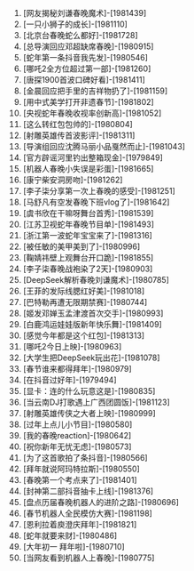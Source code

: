 
1. [网友揭秘刘谦春晚魔术]-[1981439]
1. [一只小狮子的成长]-[1981110]
1. [北京台春晚蛇么都好]-[1981728]
1. [总导演回应邓超缺席春晚]-[1980915]
1. [蛇年第一条抖音我先发]-[1980546]
1. [哪吒2全方位超过第一部]-[1981260]
1. [唐探1900首波口碑好看]-[1981411]
1. [金晨回应把手里的吉祥物扔了]-[1981159]
1. [用中式美学打开非遗春节]-[1981802]
1. [央视蛇年春晚收视率创新高]-[1981052]
1. [这么转红包包帅的]-[1980804]
1. [射雕英雄传首波影评]-[1981311]
1. [导演组回应沈腾马丽小品戛然而止]-[1981043]
1. [官方辟谣河里钓出整箱现金]-[1979849]
1. [机器人春晚小失误是彩蛋]-[1981665]
1. [康宁柴安洞房吻]-[1981262]
1. [李子柒分享第一次上春晚的感受]-[1981251]
1. [马舒凡有空发春晚下班vlog了]-[1981642]
1. [虞书欣在干嘛呀舞台首秀]-[1981539]
1. [江苏卫视蛇年春晚节目单]-[1981493]
1. [浙江第一波蛇年宝宝来了]-[1981316]
1. [被任敏的美甲美到了]-[1980996]
1. [鞠婧祎壁上观舞台开口跪]-[1981855]
1. [李子柒春晚战袍染了2天]-[1980903]
1. [DeepSeek解析春晚刘谦魔术]-[1980785]
1. [王菲的发际线腮红好美]-[1981018]
1. [巴特勒再遭无限期禁赛]-[1980744]
1. [姬发邓婵玉孟津渡首次交手]-[1980993]
1. [白鹿鸿运娃娃版新年快乐舞]-[1981409]
1. [感觉今年都是这个红包]-[1981313]
1. [哪吒2今日上映]-[1980963]
1. [大学生把DeepSeek玩出花]-[1981078]
1. [春节谁来都得拜年]-[1980979]
1. [在抖音过好年]-[1979494]
1. [显卡：连的什么玩意这是]-[1980835]
1. [当云南DJ打歌遇上广西团圆饭]-[1981123]
1. [射雕英雄传侠之大者上映]-[1980999]
1. [过年上点儿小节目]-[1980580]
1. [我的春晚reaction]-[1980642]
1. [祝你新年无忧无虑]-[1980573]
1. [为了这首歌拍了条抖音]-[1980566]
1. [拜年就说阿玛特拉斯]-[1980550]
1. [春晚第一个考点来了]-[1981401]
1. [封神第二部抖音抽卡上线]-[1981376]
1. [盘点历届春晚机器人的进阶之路]-[1980696]
1. [春节机器人全民模仿大赛]-[1981198]
1. [恩利拉着庾澄庆拜年]-[1981821]
1. [蛇年就要来财]-[1980486]
1. [大年初一 拜年啦]-[1980710]
1. [当网友看到机器人上春晚]-[1980775]